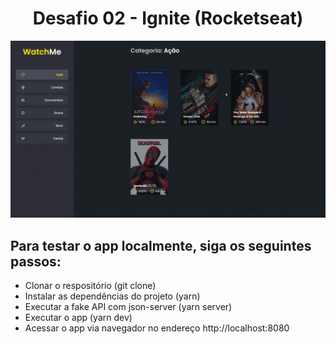 <h1 align='center'>
  Desafio 02 - Ignite (Rocketseat)
</h1>

<div align='center'>
  <img src='./github_assets/web-preview.gif' alt='demo-web'>
</div>

<h2>Para testar o app localmente, siga os seguintes passos:</h2>

- Clonar o respositório (git clone)
- Instalar as dependências do projeto (yarn)
- Executar a fake API com json-server (yarn server)
- Executar o app (yarn dev)
- Acessar o app via navegador no endereço http://localhost:8080